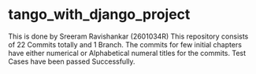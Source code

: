 # tango_with_django_project
This is done by Sreeram Ravishankar (2601034R)
This repository consists of 22 Commits totally and 1 Branch.
The commits for few initial chapters have either numerical or Alphabetical numeral titles for the commits.
Test Cases have been passed Successfully.

